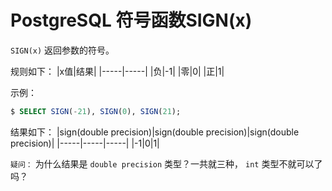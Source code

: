 # PostgreSQL 符号函数SIGN(x)

`SIGN(x)` 返回参数的符号。

规则如下：
|x值|结果|
|-----|-----|
|负|-1|
|零|0|
|正|1|

示例：

``` sql
$ SELECT SIGN(-21), SIGN(0), SIGN(21);
```

结果如下：
|sign(double precision)|sign(double precision)|sign(double precision)|
|-----|-----|-----|
|-1|0|1|

`疑问：` 为什么结果是 `double precision` 类型？一共就三种， `int` 类型不就可以了吗？
